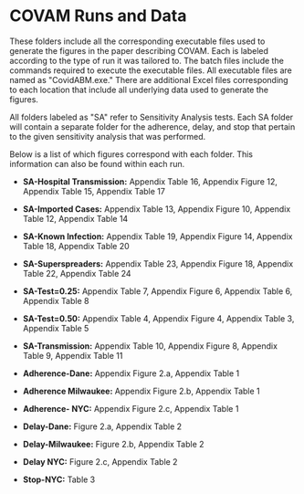 # COVAM Runs and Data

These folders include all the corresponding executable files used to generate the figures in the paper describing COVAM.  Each is labeled according to the type of run it was tailored to.  The batch files include the commands required to execute the executable files. All executable files are named as "CovidABM.exe."  There are additional Excel files corresponding to each location that include all underlying data used to generate the figures. 

All folders labeled as "SA" refer to Sensitivity Analysis tests. Each SA folder will contain a separate folder for the adherence, delay, and stop that pertain to the given sensitivity analysis that was performed.

Below is a list of which figures correspond with each folder. This information can also be found within each run. 

  - **SA-Hospital Transmission:** Appendix Table 16, Appendix Figure 12, Appendix Table 15, Appendix Table 17
  
  - **SA-Imported Cases:** Appendix Table 13, Appendix Figure 10, Appendix Table 12, Appendix Table 14
  
  - **SA-Known Infection:** Appendix Table 19, Appendix Figure 14, Appendix Table 18, Appendix Table 20
  
  - **SA-Superspreaders:** Appendix Table 23, Appendix Figure 18, Appendix Table 22, Appendix Table 24
  
  - **SA-Test=0.25:** Appendix Table 7, Appendix Figure 6, Appendix Table 6, Appendix Table 8
  
  - **SA-Test=0.50:** Appendix Table 4, Appendix Figure 4, Appendix Table 3, Appendix Table 5
  
  - **SA-Transmission:** Appendix Table 10, Appendix Figure 8, Appendix Table 9, Appendix Table 11
  
  - **Adherence-Dane:** Appendix Figure 2.a, Appendix Table 1
  
  - **Adherence Milwaukee:** Appendix Figure 2.b, Appendix Table 1
  
  - **Adherence- NYC:** Appendix Figure 2.c, Appendix Table 1
  
  - **Delay-Dane:** Figure 2.a, Appendix Table 2
  
  - **Delay-Milwaukee:** Figure 2.b, Appendix Table 2
  
  - **Delay NYC:** Figure 2.c, Appendix Table 2
  
  - **Stop-NYC:** Table 3
  
